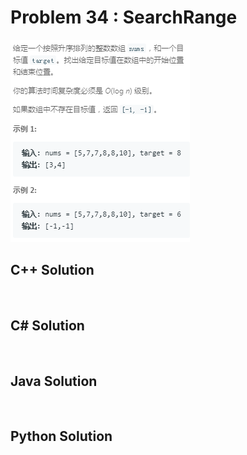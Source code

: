 
# Problem 34 : SearchRange

<img src="https://github.com/Peefy/PeefyLeetCode/blob/master/doc/1-100/34.SearchRange/problem.png"/>

## C++ Solution

```c++



```

## C# Solution

```csharp



```

## Java Solution

```java



```

## Python Solution

```python



```



